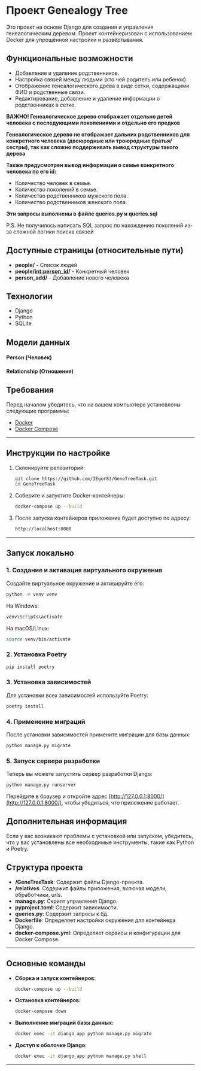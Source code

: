 # Проект Genealogy Tree

Это проект на основе Django для создания и управления генеалогическим деревом. Проект контейнеризован с использованием Docker для упрощённой настройки и развёртывания.

## Функциональные возможности

- Добавление и удаление родственников.
- Настройка связей между людьми (кто чей родитель или ребенок).
- Отображение генеалогического древа в виде сетки, содержащими ФИО и родственные связи.
- Редактирование, добавление и удаление информации о родственниках в сетке.

**ВАЖНО! Генеалогическое дерево отображает отдельно детей человека с последующими поколениями и отдельно его предков**

**Генеалогическое дерево не отображает дальних родственников для конкретного человека (двоюродные или троюродные братья/сестры), так как сложно поддерживать вывод структуры такого дерева**

**Также предусмотрен вывод информации о семье конкретного человека по его id:**

  - Количество человек в семье.
  - Количество поколений в семье.
  - Количество родственников мужского пола.
  - Количество родственников женского пола.

**Эти запросы выполнены в файле queries.py и queries.sql**

P.S. Не получилось написать SQL запрос по нахождению поколений из-за сложной логики поиска связей

## Доступные страницы (относительные пути)

- **people/** - Список людей
- **people/<int:person_id>/** - Конкретный человек
- **person_add/** - Добавление нового человека


## Технологии

- Django
- Python
- SQLite

## Модели данных

#### Person (Человек)
#### Relationship (Отношения)

## Требования

Перед началом убедитесь, что на вашем компьютере установлены следующие программы:

- [Docker](https://www.docker.com/)
- [Docker Compose](https://docs.docker.com/compose/)

---

## Инструкции по настройке

1. Склонируйте репозиторий:

   ```bash
   git clone https://github.com/IEgor83/GeneTreeTask.git
   cd GeneTreeTask
   ```

2. Соберите и запустите Docker-контейнеры:

   ```bash
   docker-compose up --build
   ```

3. После запуска контейнеров приложение будет доступно по адресу:

   ```bash
   http://localhost:8000
   ```

---

## Запуск локально
### 1. Создание и активация виртуального окружения

Создайте виртуальное окружение и активируйте его:

```bash
python -m venv venv
```

На Windows:

```bash
venv\Scripts\activate
```

На macOS/Linux:

```bash
source venv/bin/activate
```
### 2. Установка Poetry

```bash
pip install poetry
```

### 3. Установка зависимостей

Для установки всех зависимостей используйте Poetry:

```bash
poetry install
```

### 4. Применение миграций

После установки зависимостей примените миграции для базы данных:

```bash
python manage.py migrate
```

### 5. Запуск сервера разработки

Теперь вы можете запустить сервер разработки Django:

```bash
python manage.py runserver
```

Перейдите в браузер и откройте адрес [http://127.0.0.1:8000/](http://127.0.0.1:8000/), чтобы убедиться, что приложение работает.

## Дополнительная информация

Если у вас возникают проблемы с установкой или запуском, убедитесь, что у вас установлены все необходимые инструменты, такие как Python и Poetry.

## Структура проекта

- **/GeneTreeTask**: Содержит файлы Django-проекта.
- **/relatives**: Содержит файлы приложения, включая модели, обработчики, urls.
- **manage.py**: Скрипт управления Django.
- **pyproject.toml**: Содержит зависимости.
- **queries.py**: Содержит запросы к бд.
- **Dockerfile**: Определяет настройки окружения для контейнера Django.
- **docker-compose.yml**: Определяет сервисы и конфигурации для Docker Compose.

---

## Основные команды

- **Сборка и запуск контейнеров:**

  ```bash
  docker-compose up --build
  ```

- **Остановка контейнеров:**

  ```bash
  docker-compose down
  ```

- **Выполнение миграций базы данных:**

  ```bash
  docker exec -it django_app python manage.py migrate
  ```

- **Доступ к оболочке Django:**

  ```bash
  docker exec -it django_app python manage.py shell
  ```

---

